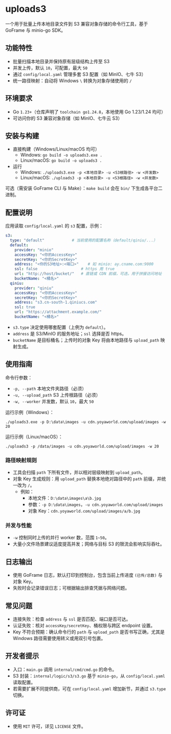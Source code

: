 # uploads3

一个用于批量上传本地目录文件到 S3 兼容对象存储的命令行工具，基于 GoFrame 与 minio-go SDK。

## 功能特性
- 批量扫描本地目录并保持原有层级结构上传至 S3
- 并发上传，默认 `10`，可配置，最大 `50`
- 通过 `config/local.yaml` 管理多套 S3 配置（如 MinIO、七牛 S3）
- 统一路径映射：自动将 Windows `\` 转换为对象存储使用的 `/`

## 环境要求
- Go `1.23+`（仓库声明了 `toolchain go1.24.8`，本地使用 Go 1.23/1.24 均可）
- 可访问你的 S3 兼容对象存储（如 MinIO、七牛云 S3）

## 安装与构建
- 直接构建（Windows/Linux/macOS 均可）
  - Windows: `go build -o uploads3.exe .`
  - Linux/macOS: `go build -o uploads3 .`
- 运行
  - Windows: `./uploads3.exe -p <本地目录> -u <S3根路径> -w <并发数>`
  - Linux/macOS: `./uploads3 -p <本地目录> -u <S3根路径> -w <并发数>`

可选（需安装 GoFrame CLI 与 Make）：`make build` 会在 `bin/` 下生成各平台二进制。

## 配置说明
应用读取 `config/local.yaml` 的 `s3` 配置，示例：

```yaml
s3:
  type: "default"            # 当前使用的配置名称（default/qiniu/...）
  default:
    provider: "minio"
    accessKey: "<你的AccessKey>"
    secretKey: "<你的SecretKey>"
    address: "<你的S3地址>:<端口>"    # 如 minio: ay.cname.com:9000
    ssl: false                   # https 用 true
    url: "http://host/bucket/"   # 直链或 CDN 前缀，可选，用于拼接访问地址
    bucketName: "<桶名>"
  qiniu:
    provider: "qiniu"
    accessKey: "<你的AccessKey>"
    secretKey: "<你的SecretKey>"
    address: "s3.cn-south-1.qiniucs.com"
    ssl: true
    url: "https://attachment.example.com/"
    bucketName: "<桶名>"
```

- `s3.type` 决定使用哪套配置（上例为 `default`）。
- `address` 是 S3/MinIO 的服务地址；`ssl` 选择是否 https。
- `bucketName` 是目标桶名；上传时的对象 Key 将由本地路径与 `upload_path` 映射生成。

## 使用指南
命令行参数：
- `-p, --path` 本地文件夹路径（必须）
- `-u, --upload_path` S3 上传根路径（必须）
- `-w, --worker` 并发数，默认 `10`，最大 `50`

运行示例（Windows）：
```
./uploads3.exe -p D:\data\images -u cdn.yoyaworld.com/upload/images -w 20
```
运行示例（Linux/macOS）：
```
./uploads3 -p /data/images -u cdn.yoyaworld.com/upload/images -w 20
```

### 路径映射规则
- 工具会扫描 `path` 下所有文件，并以相对层级映射到 `upload_path`。
- 对象 Key 生成规则：用 `upload_path` 替换本地绝对路径中的 `path` 前缀，并统一改为 `/`。
  - 例如：
    - 本地文件：`D:\data\images\a\b.jpg`
    - 参数：`-p D:\data\images`，`-u cdn.yoyaworld.com/upload/images`
    - 对象 Key：`cdn.yoyaworld.com/upload/images/a/b.jpg`

### 并发与性能
- `-w` 控制同时上传的并行 worker 数，范围 `1~50`。
- 大量小文件场景建议适度提高并发；网络与目标 S3 的限流会影响实际吞吐。

## 日志输出
- 使用 GoFrame 日志，默认打印到控制台，包含当前上传进度 `(已传/总数)` 与对象 Key。
- 失败时会记录错误日志；可根据输出排查凭据与网络问题。

## 常见问题
- 连接失败：检查 `address` 与 `ssl` 是否匹配、端口是否可达。
- 认证失败：核对 `accessKey/secretKey`、桶权限与跨区 endpoint 设置。
- Key 不符合预期：确认命令行的 `path` 与 `upload_path` 是否书写正确，尤其是 Windows 路径需要使用转义或用双引号包裹。

## 开发者提示
- 入口：`main.go` 调用 `internal/cmd/cmd.go` 的命令。
- S3 封装：`internal/logic/s3/s3.go` 基于 `minio-go`，从 `config/local.yaml` 读取配置。
- 若需要扩展不同提供商，可在 `config/local.yaml` 增加新节，并通过 `s3.type` 切换。

## 许可证
- 使用 `MIT` 许可，详见 `LICENSE` 文件。